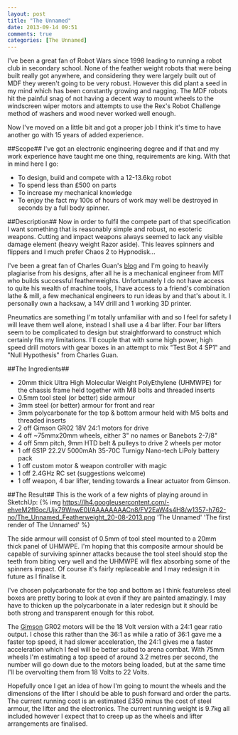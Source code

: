 ```yaml
---
layout: post
title: "The Unnamed"
date: 2013-09-14 09:51
comments: true
categories: [The Unnamed]
---
```

I've been a great fan of Robot Wars since 1998 leading to running a robot club in secondary school. None of the feather weight robots that were being built really got anywhere, and considering they were largely built out of MDF they weren't going to be very robust. However this did plant a seed in my mind which has been constantly growing and nagging. The MDF robots hit the painful snag of not having a decent way to mount wheels to the windscreen wiper motors and attempts to use the Rex's Robot Challenge method of washers and wood never worked well enough.

Now I've moved on a little bit and got a proper job I think it's time to have another go with 15 years of added experience.

##Scope##
I've got an electronic engineering degree and if that and my work experience have taught me one thing, requirements are king. With that in mind here I go:

* To design, build and compete with a 12-13.6kg robot
* To spend less than &pound;500 on parts
* To increase my mechanical knowledge
* To enjoy the fact my 100s of hours of work may well be destroyed in seconds by a full body spinner.

##Description##
Now in order to fulfil the compete part of that specification I want something that is reasonably simple and robust, no esoteric weapons. Cutting and impact weapons always seemed to lack any visible damage element (heavy weight Razor aside). This leaves spinners and flippers and I much prefer Chaos 2 to Hypnodisk...

I've been a great fan of Charles Guan's [blog](http://www.etotheipiplusone.net/) and I'm going to heavily plagiarise from his designs, after all he is a mechanical engineer from MIT who builds successful featherweights. Unfortunately I do not have access to quite his wealth of machine tools, I have access to a friend's combination lathe & mill, a few mechanical engineers to run ideas by and that's about it. I personally own a hacksaw, a 14V drill and 1 working 3D printer.

Pneumatics are something I'm totally unfamiliar with and so I feel for safety I will leave them well alone, instead I shall use a 4 bar lifter. Four bar lifters seem to be complicated to design but straightforward to construct which certainly fits my limitations. I'll couple that with some high power, high speed drill motors with gear boxes in an attempt to mix "Test Bot 4 SP1" and "Null Hypothesis" from Charles Guan.

##The Ingredients##
* 20mm thick Ultra High Molecular Weight PolyEthylene (UHMWPE) for the chassis frame held together with M8 bolts and threaded inserts
* 0.5mm tool steel (or better) side armour
* 3mm steel (or better) armour for front and rear
* 3mm polycarbonate for the top & bottom armour held with M5 bolts and threaded inserts
* 2 off Gimson GR02 18V 24:1 motors for drive
* 4 off ~75mmx20mm wheels, either 3" no names or Banebots 2-7/8"
* 4 off 5mm pitch, 9mm HTD belt & pulleys to drive 2 wheels per motor
* 1 off 6S1P 22.2V 5000mAh 35-70C Turnigy Nano-tech LiPoly battery pack
* 1 off custom motor & weapon controller with magic
* 1 off 2.4GHz RC set (suggestions welcome)
* 1 off weapon, 4 bar lifter, tending towards a linear actuator from Gimson.

##The Result##
This is the work of a few nights of playing around in SketchUp:
{% img  https://lh4.googleusercontent.com/-ehveM2fI6oc/Ujx79WnwE0I/AAAAAAAACn8/FV2EaW4s4H8/w1357-h762-no/The_Unnamed_Featherweight_20-08-2013.png 'The Unnamed' 'The first render of The Unnamed' %}

The side armour will consist of 0.5mm of tool steel mounted to a 20mm thick panel of UHMWPE. I'm hoping that this composite armour should be capable of surviving spinner attacks because the tool steel should stop the teeth from biting very well and the UHMWPE will flex absorbing some of the spinners impact. Of course it's fairly replaceable and I may redesign it in future as I finalise it.

I've chosen polycarbonate for the top and bottom as I think featureless steel boxes are pretty boring to look at even if they are painted amazingly. I may have to thicken up the polycarbonate in a later redesign but it should be both strong and transparent enough for this robot.

The [Gimson](http://www.gimsonrobotics.co.uk/) GR02 motors will be the 18 Volt version with a 24:1 gear ratio output. I chose this rather than the 36:1 as while a ratio of 36:1 gave me a faster top speed, it had slower acceleration, the 24:1 gives me a faster acceleration which I feel will be better suited to arena combat. With 75mm wheels I'm estimating a top speed of around 3.2 metres per second, the number will go down due to the motors being loaded, but at the same time I'll be overvolting them from 18 Volts to 22 Volts.

Hopefully once I get an idea of how I'm going to mount the wheels and the dimensions of the lifter I should be able to push forward and order the parts. The current running cost is an estimated &pound;350 minus the cost of steel armour, the lifter and the electronics. The current running weight is 9.7kg all included however I expect that to creep up as the wheels and lifter arrangements are finalised.

